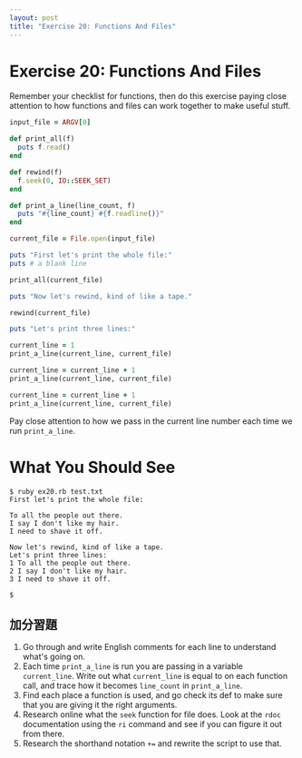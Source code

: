 ```yaml
---
layout: post
title: "Exercise 20: Functions And Files"
---
```

# Exercise 20: Functions And Files

Remember your checklist for functions, then do this exercise paying close attention to how functions and files can work together to make useful stuff.

```ruby
input_file = ARGV[0]

def print_all(f)
  puts f.read()
end

def rewind(f)
  f.seek(0, IO::SEEK_SET)
end

def print_a_line(line_count, f)
  puts "#{line_count} #{f.readline()}"
end

current_file = File.open(input_file)

puts "First let's print the whole file:"
puts # a blank line

print_all(current_file)

puts "Now let's rewind, kind of like a tape."

rewind(current_file)

puts "Let's print three lines:"

current_line = 1
print_a_line(current_line, current_file)

current_line = current_line + 1
print_a_line(current_line, current_file)

current_line = current_line + 1
print_a_line(current_line, current_file)
```

Pay close attention to how we pass in the current line number each time we run `print_a_line`.

# What You Should See
    $ ruby ex20.rb test.txt
    First let's print the whole file:
    
    To all the people out there.
    I say I don't like my hair.
    I need to shave it off.
    
    Now let's rewind, kind of like a tape.
    Let's print three lines:
    1 To all the people out there.
    2 I say I don't like my hair.
    3 I need to shave it off.
    
    $

## 加分習題
1. Go through and write English comments for each line to understand what's going on.
2. Each time `print_a_line` is run you are passing in a variable `current_line`. Write out what `current_line` is equal to on each function call, and trace how it becomes `line_count` in `print_a_line`.
3. Find each place a function is used, and go check its def to make sure that you are giving it the right arguments.
4. Research online what the `seek` function for file does. Look at the `rdoc` documentation using the `ri` command and see if you can figure it out from there.
5. Research the shorthand notation `+=` and rewrite the script to use that.
